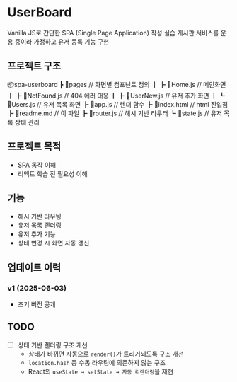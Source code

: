 # UserBoard

Vanilla JS로 간단한 SPA (Single Page Application) 작성 실습
게시판 서비스를 운용 중이라 가정하고 유저 등록 기능 구현

## 프로젝트 구조

📦spa-userboard
┣ 📂pages // 화면별 컴포넌트 정의
┃ ┣ 📜Home.js // 메인화면
┃ ┣ 📜NotFound.js // 404 에러 대응
┃ ┣ 📜UserNew.js // 유저 추가 화면
┃ ┗ 📜Users.js // 유저 목록 화면
┣ 📜app.js // 렌더 함수
┣ 📜index.html // html 진입점
┣ 📜readme.md // 이 파일
┣ 📜router.js // 해시 기반 라우터
┗ 📜state.js // 유저 목록 상태 관리

## 프로젝트 목적

- SPA 동작 이해
- 리액트 학습 전 필요성 이해

## 기능

- 해시 기반 라우팅
- 유저 목록 렌더링
- 유저 추가 기능
- 상태 변경 시 화면 자동 갱신

## 업데이트 이력

### v1 (2025-06-03)

- 초기 버전 공개

## TODO

- [ ] 상태 기반 렌더링 구조 개선
  - 상태가 바뀌면 자동으로 `render()`가 트리거되도록 구조 개선
  - `location.hash` 등 수동 라우팅에 의존하지 않는 구조
  - React의 `useState → setState → 자동 리렌더링`을 재현
